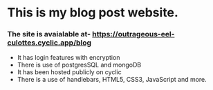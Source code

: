 # This is my blog post website. 
### The site is avaialable at- https://outrageous-eel-culottes.cyclic.app/blog
- It has login features with encryption
- There is use of postgresSQL and mongoDB
- It has been hosted publicly on cyclic
- There is a use of handlebars, HTML5, CSS3, JavaScript and more.
